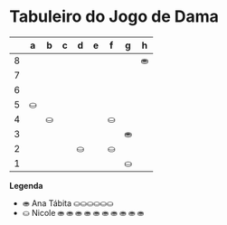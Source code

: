# Tabuleiro do Jogo de Dama

|   | a | b | c | d | e | f | g | h |
|---|---|---|---|---|---|---|---|---|
| 8 |   |  |   |   |   |   |   | ⛂ |
| 7 |  |   |   |   |   |   |   |   |
| 6 |   |  |   |   |   | |   |   |
| 5 | ⛀ |   |   |   |   |   |   |   |
| 4 |   | ⛀ |   |   |   | ⛀ |   |  |
| 3 |   |   |  |    |   |   | ⛂  |   |
| 2 |    |   |   | ⛀ |   | ⛀ |   |   |
| 1 |   |   |   |   |   |   | ⛀ |   |

**Legenda**

- ⛂  Ana Tábita ⛀⛀⛀⛀⛀⛀
- ⛀  Nicole ⛂ ⛂ ⛂ ⛂ ⛂ ⛂ ⛂ ⛂ ⛂ ⛂